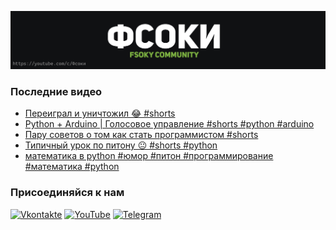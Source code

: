 [![Header](https://github.com/Fsoky/Fsoky/blob/main/assets/header-github.jpg)](https://youtube.com/c/Фсоки)

### Последние видео
<!-- YOUTUBE:START -->
- [Переиграл и уничтожил 😂 #shorts](https://www.youtube.com/watch?v=wa73inwVTcY)
- [Python + Arduino | Голосовое управление #shorts #python #arduino](https://www.youtube.com/watch?v=gUFfgR0_OtE)
- [Пару советов о том как стать программистом #shorts](https://www.youtube.com/watch?v=ZEIaR-wH-EQ)
- [Типичный урок по питону 😐 #shorts #python](https://www.youtube.com/watch?v=dKEUcxFihPE)
- [математика в python #юмор #питон #программирование #математика #python](https://www.youtube.com/watch?v=PWeFx2IpIbY)
<!-- YOUTUBE:END -->

### Присоединяйся к нам
[![Vkontakte](https://img.shields.io/badge/Vkontakte-black?style=for-the-badge&logo=VK)](https://vk.com/fsoky)
[![YouTube](https://img.shields.io/badge/YouTube-red?style=for-the-badge&logo=YouTube)](https://youtube.com/c/Фсоки)
[![Telegram](https://img.shields.io/badge/Telegram-blue?style=for-the-badge&logo=Telegram)](https://t.me/fsoky_community)
